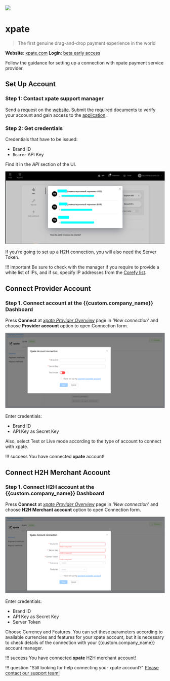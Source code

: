 <img src="https://static.openfintech.io/payment_providers/xpate/logo.svg?w=400" width="400px" >

# xpate

> The first genuine drag-and-drop payment experience in the world

**Website**: [xpate.com](https://www.xpate.com/)
**Login**: [beta early access](https://app.xpate.com/login)

Follow the guidance for setting up a connection with xpate payment service provider.

## Set Up Account

### Step 1: Contact xpate support manager

Send a request on the [website](https://www.xpate.com/). Submit the required documents to verify your account and gain access to the [application](https://app.xpate.com/).

### Step 2: Get credentials

Credentials that have to be issued:

* Brand ID
* `Bearer` API Key

Find it in the *API* section of the UI.

![xpate UI](images/api-xpate-ui.png)

If you’re going to set up a H2H connection, you will also need the Server Token.

!!! important
    Be sure to check with the manager if you require to provide a white list of IPs, and if so, specify IP addresses from the [Corefy list](/integration/ips/).

## Connect Provider Account

### Step 1. Connect account at the {{custom.company_name}} Dashboard

Press **Connect** at [*xpate Provider Overview*]({{custom.dashboard_base_url}}connect-directory/payment-providers/xpate/general) page in *'New connection'* and choose **Provider account** option to open Connection form.

![Connect](images/provider-account.png)

Enter credentials:

* Brand ID
* API Key as Secret Key

Also, select Test or Live mode according to the type of account to connect with xpate.

!!! success
    You have connected **xpate** account!

## Connect H2H Merchant Account

### Step 1. Connect H2H account at the {{custom.company_name}} Dashboard

Press **Connect** at [*xpate Provider Overview*]({{custom.dashboard_base_url}}connect-directory/payment-providers/xpate/general) page in *'New connection'* and choose **H2H Merchant account** option to open Connection form.

![Connect](images/h2h-merchant-account.png)

Enter credentials:

* Brand ID
* API Key as Secret Key
* Server Token

Choose Currency and Features. You can set these parameters according to available currencies and features for your xpate account, but it is necessary to check details of the connection with your {{custom.company_name}} account manager.

!!! success
    You have connected **xpate** H2H merchant account!

!!! question "Still looking for help connecting your xpate account?"
    <!--email_off-->[Please contact our support team!](mailto:{{custom.support_email}})<!--/email_off-->
